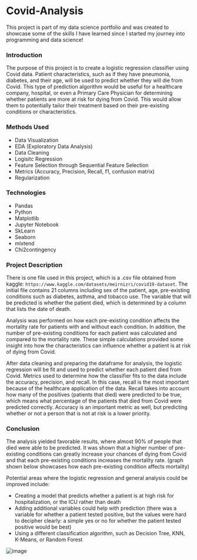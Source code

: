 # Covid-Analysis
This project is part of my data science portfolio and was created to showcase some of the skills I have learned since I started my journey into programming and data science!

### Introduction

The purpose of this project is to create a logistic regression classifier using Covid data. Patient characteristics, such as if they have pneumonia, diabetes, and their age, will be used to predict whether they will die from Covid. This type of prediction algorithm would be useful for a healthcare company, hospital, or even a Primary Care Physician for determining whether patients are more at risk for dying from Covid. This would allow them to potentially tailor their treatment based on their pre-existing conditions or characteristics.

### Methods Used
* Data Visualization
* EDA (Exploratory Data Analysis)
* Data Cleaning
* Logisitc Regression
* Feature Selection through Sequential Feature Selection
* Metrics (Accuracy, Precision, Recall, f1, confusion matrix)
* Regularization

### Technologies
* Pandas
* Python
* Matplotlib
* Jupyter Notebook
* SkLearn
* Seaborn
* mlxtend
* Chi2contingency

### Project Description
There is one file used in this project, which is a .csv file obtained from kaggle: `https://www.kaggle.com/datasets/meirnizri/covid19-dataset`. The initial file contains 21 columns including sex of the patient, age, pre-existing conditions such as diabetes, asthma, and tobacco use. The variable that will be predicted is whether the patient died, which is determined by a column that lists the date of death. 

Analysis was performed on how each pre-existing condition affects the mortality rate for patients with and without each condition. In addition, the number of pre-existing conditions for each patient was calculated and compared to the mortality rate. These simple calculations provided some insight into how the characteristics can influence whether a patient is at risk of dying from Covid.

After data cleaning and preparing the dataframe for analysis, the logistic regression will be fit and used to predict whether each patient died from Covid. Metrics used to determine how the classifier fits to the data include the accuracy, precision, and recall. In this case, recall is the most important because of the healthcare application of the data. Recall takes into account how many of the positives (patients that died) were predicted to be true, which means what percentage of the patients that died from Covid were predicted correctly. Accuracy is an important metric as well, but predicting whether or not a person that is not at risk is a lower priority.

### Conclusion

The analysis yielded favorable results, where almost 90% of people that died were able to be predicted.
It was shown that a higher number of pre-existing conditions can greatly increase your chances of dying from Covid and that each pre-existing conditions increases the mortality rate. (graph shown below showcases how each pre-existing condition affects mortality)

Potential areas where the logistic regression and general analysis could be improved include:

- Creating a model that predicts whether a patient is at high risk for hospitalization, or the ICU rather than death
- Adding additional variables could help with prediction (there was a variable for whether a patient tested positive, but the values were hard to decipher clearly: a simple yes or no for whether the patient tested positive would be best)
- Using a different classification algorithm, such as Decision Tree, KNN, K-Means, or Random Forest

![image](https://github.com/Dejanraic/Covid-Analysis/assets/121209357/e658367b-f16a-4421-bf79-40eef2aec647)
